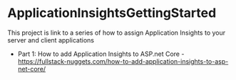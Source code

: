 # ApplicationInsightsGettingStarted

This project is link to a series of how to assign Application Insights to your server and client applications

 - Part 1: How to add Application Insights to ASP.net Core - https://fullstack-nuggets.com/how-to-add-application-insights-to-asp-net-core/

